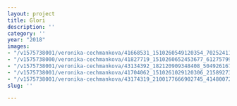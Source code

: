 ```yaml
---
layout: project
title: Glori
description: ''
category: ''
year: "2018"
images:
- "/v1575738001/veronika-cechmankova/41668531_1510260549120354_702524111229812736_o-1060x706_fucolz.jpg"
- "/v1575738000/veronika-cechmankova/41827719_1510260652453677_6127579929388253184_o-706x1060_mmwkkf.jpg"
- "/v1575738001/veronika-cechmankova/43134392_182120909348408_5049261676000444416_n_tg6xnd.jpg"
- "/v1575738001/veronika-cechmankova/41704062_1510261029120306_2158927339252088832_o-706x1060_j1knde.jpg"
- "/v1575738001/veronika-cechmankova/43174319_2100177666902745_4148007237551390720_n_rvpziv.jpg"
slug: ''

---
```

